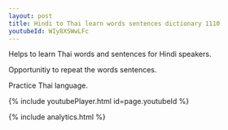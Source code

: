 ```yaml
---
layout: post
title: Hindi to Thai learn words sentences dictionary 1110 
youtubeId: WIy8XSWwLFc
---
```

 
 
Helps to learn Thai words and sentences for Hindi speakers.

Opportunitiy to repeat the words sentences. 

Practice Thai language. 
 
{% include youtubePlayer.html id=page.youtubeId %}
 
 
{% include analytics.html %}